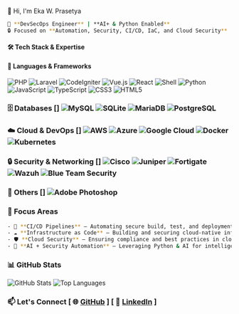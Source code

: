 👋 Hi, I'm Eka W. Prasetya
```bash
🚀 **DevSecOps Engineer** | **AI+ & Python Enabled**  
🔒 Focused on **Automation, Security, CI/CD, IaC, and Cloud Security**  
```
#### 🛠️ Tech Stack & Expertise  
#### 🚀 Languages & Frameworks  
![PHP](https://img.shields.io/badge/PHP-777BB4?style=for-the-badge&logo=php&logoColor=white) 
![Laravel](https://img.shields.io/badge/Laravel-FF2D20?style=for-the-badge&logo=laravel&logoColor=white) 
![CodeIgniter](https://img.shields.io/badge/CodeIgniter-EF4223?style=for-the-badge&logo=codeigniter&logoColor=white) 
![Vue.js](https://img.shields.io/badge/Vue.js-4FC08D?style=for-the-badge&logo=vue.js&logoColor=white) 
![React](https://img.shields.io/badge/React-20232A?style=for-the-badge&logo=react&logoColor=61DAFB) 
![Shell](https://img.shields.io/badge/Shell_Script-121011?style=for-the-badge&logo=gnu-bash&logoColor=white) 
![Python](https://img.shields.io/badge/Python-3776AB?style=for-the-badge&logo=python&logoColor=white) 
![JavaScript](https://img.shields.io/badge/JavaScript-F7DF1E?style=for-the-badge&logo=javascript&logoColor=black) 
![TypeScript](https://img.shields.io/badge/TypeScript-3178C6?style=for-the-badge&logo=typescript&logoColor=white) 
![CSS3](https://img.shields.io/badge/CSS3-1572B6?style=for-the-badge&logo=css3&logoColor=white) 
![HTML5](https://img.shields.io/badge/HTML5-E34F26?style=for-the-badge&logo=html5&logoColor=white)
### 🗄️ Databases [] ![MySQL](https://img.shields.io/badge/MySQL-4479A1?style=for-the-badge&logo=mysql&logoColor=white) ![SQLite](https://img.shields.io/badge/SQLite-003B57?style=for-the-badge&logo=sqlite&logoColor=white) ![MariaDB](https://img.shields.io/badge/MariaDB-003545?style=for-the-badge&logo=mariadb&logoColor=white) ![PostgreSQL](https://img.shields.io/badge/PostgreSQL-4169E1?style=for-the-badge&logo=postgresql&logoColor=white)
### ☁️ Cloud & DevOps [] ![AWS](https://img.shields.io/badge/AWS-232F3E?style=for-the-badge&logo=amazon-aws&logoColor=white) ![Azure](https://img.shields.io/badge/Azure-0078D4?style=for-the-badge&logo=microsoft-azure&logoColor=white) ![Google Cloud](https://img.shields.io/badge/GoogleCloud-4285F4?style=for-the-badge&logo=google-cloud&logoColor=white) ![Docker](https://img.shields.io/badge/Docker-2496ED?style=for-the-badge&logo=docker&logoColor=white) ![Kubernetes](https://img.shields.io/badge/Kubernetes-326CE5?style=for-the-badge&logo=kubernetes&logoColor=white)
### 🔒 Security & Networking [] ![Cisco](https://img.shields.io/badge/Cisco-1BA0D7?style=for-the-badge&logo=cisco&logoColor=white) ![Juniper](https://img.shields.io/badge/Juniper-0062AD?style=for-the-badge&logo=juniper-networks&logoColor=white) ![Fortigate](https://img.shields.io/badge/Fortigate-EE3124?style=for-the-badge&logo=fortinet&logoColor=white) ![Wazuh](https://img.shields.io/badge/Wazuh-005CFF?style=for-the-badge&logo=wazuh&logoColor=white) ![Blue Team Security](https://img.shields.io/badge/Blue_Team_Security-0A66C2?style=for-the-badge&logo=security&logoColor=white)
### 🎨 Others [] ![Adobe Photoshop](https://img.shields.io/badge/Adobe%20Photoshop-31A8FF?style=for-the-badge&logo=adobe-photoshop&logoColor=white)
### 📌 Focus Areas 
```bash
- 🔄 **CI/CD Pipelines** – Automating secure build, test, and deployment workflows.  
- ☁️ **Infrastructure as Code** – Building and securing cloud-native infrastructure.  
- 🛡️ **Cloud Security** – Ensuring compliance and best practices in cloud environments.  
- 🤖 **AI + Security Automation** – Leveraging Python & AI for intelligent SecOps.
```
### 📊 GitHub Stats  
![GitHub Stats](https://github-readme-stats.vercel.app/api?username=ekawipa&show_icons=true&theme=tokyonight) ![Top Languages](https://github-readme-stats.vercel.app/api/top-langs/?username=ekawipa&layout=compact&theme=tokyonight)
### 📫 Let's Connect  [ 🌐 [GitHub](https://github.com/ekawipa) ]  [ 💼 [LinkedIn](https://linkedin.com/in/ekawprasetya) ]
